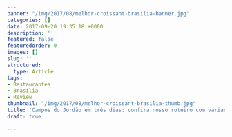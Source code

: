 ```yaml
---
banner: "/img/2017/08/melhor-croissant-brasilia-banner.jpg"
categories: []
date: 2017-09-20 19:35:18 +0000
description: ''
featured: false
featuredorder: 0
images: []
slug: ''
structured:
  type: Article
tags:
- Restaurantes
- Brasília
- Review
thumbnail: "/img/2017/08/melhor-croissant-brasilia-thumb.jpg"
title: 'Campos do Jordão em três dias: confira nosso roteiro com várias dicas'
draft: true

---
```

